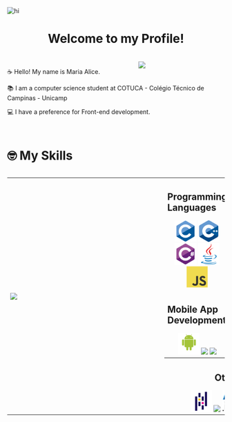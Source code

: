 <img src="https://www.imagensanimadas.com/data/media/280/estrela-imagem-animada-0071.gif" width="1000px" alt="hi" align="center"> <br>
 <h1 align="center" >Welcome to my Profile!</h1> 
 <br/>
<img src="https://i.gifer.com/origin/cb/cb7c480b6aede47a9776537673646e1e_w200.webp" width="200px"align="right">
 <p> ☕  Hello! My name is Maria Alice.</p>
 <p> 📚 I am a computer science student at COTUCA - Colégio Técnico de Campinas - Unicamp</p>
 <p> 💻 I have a preference for Front-end development.</p>
 <br/> 
 
<div>
<h1> 🤓 My Skills</h1>
<div aling-items="center">
  <table align="right">
    <tr>
     <th colspan="2" rowspan="3">
    <img src="https://i.gifer.com/origin/d6/d66620ccdb4aee4182879a2c07d393ef_w200.webp" width="350px" align="left">
    </th>
      <td>
        <h2>Programming Languages</h2>
        <div align="center">
          <img src="https://raw.githubusercontent.com/devicons/devicon/master/icons/c/c-original.svg" width="50">
          <img src="https://raw.githubusercontent.com/devicons/devicon/master/icons/cplusplus/cplusplus-original.svg" width="50"> 
          <img src="https://raw.githubusercontent.com/devicons/devicon/master/icons/csharp/csharp-original.svg" width="50"> 
          <img src="https://raw.githubusercontent.com/devicons/devicon/master/icons/java/java-original.svg" width="50"> 
          <img src="https://raw.githubusercontent.com/devicons/devicon/master/icons/javascript/javascript-original.svg" width="50"> 
        </div>
      </td>
      <td>
        <h2>Frontend Development</h2>
          <div align="center">
            <img src="https://raw.githubusercontent.com/devicons/devicon/master/icons/css3/css3-original-wordmark.svg" width="50">
            <img src="https://raw.githubusercontent.com/devicons/devicon/master/icons/html5/html5-original-wordmark.svg" width="50"> 
          </div>
      </td>  
    </tr>
    <tr>
      <td>
        <h2>Mobile App Development</h2>
          <div align="center">
            <img src="https://raw.githubusercontent.com/devicons/devicon/master/icons/android/android-original-wordmark.svg" width="50">
            <img src="https://www.vectorlogo.zone/logos/flutterio/flutterio-icon.svg" width="50"> 
            <img src="https://www.vectorlogo.zone/logos/dartlang/dartlang-icon.svg" width="50"> 
          </div>
        </td>
        <td>
          <h2>Software</h2>
            <div align="center">
              <img src="https://www.vectorlogo.zone/logos/figma/figma-icon.svg" width="50"> 
            </div>
        </td>
    </tr>
    <tr>
      <th colspan="2">
        <h2>Others</h2>
          <div align="center">
            <img src="https://raw.githubusercontent.com/devicons/devicon/2ae2a900d2f041da66e950e4d48052658d850630/icons/pandas/pandas-original.svg" width="50">
            <img src="https://www.svgrepo.com/show/303229/microsoft-sql-server-logo.svg" width="50"> 
            <img src="https://raw.githubusercontent.com/devicons/devicon/master/icons/dot-net/dot-net-original-wordmark.svg" width="50"> 
            <img src="https://www.vectorlogo.zone/logos/unity3d/unity3d-icon.svg" width="50"> 
            <img src="https://www.vectorlogo.zone/logos/git-scm/git-scm-icon.svg" width="50"> 
            <img src="https://cdn.worldvectorlogo.com/logos/arduino-1.svg" width="50"> 
          </div>
      </th>
    </tr>
  </table>
</div>
</div>



 
<!--
*MaraAlce/MaraAlce* is a ✨ special ✨ repository because its `README.md` (this file) appears on your GitHub profile.

Here are some ideas to get you started:

- 🔭 I’m currently working on ...
- 🌱 I’m currently learning ...
- 👯 I’m looking to collaborate on ...
- 🤔 I’m looking for help with ...
- 💬 Ask me about ...
- 📫 How to reach me: ...
- 😄 Pronouns: ...
- ⚡ Fun fact: ...
-->

